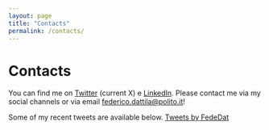 ```yaml
---
layout: page
title: "Contacts"
permalink: /contacts/
---
```

# Contacts

You can find me on [Twitter](https://twitter.com/FedeDat) (current X) e [LinkedIn](https://www.linkedin.com/in/federico-dattila/). 
Please contact me via my social channels or via email [federico.dattila@polito.it](mailto:federico.dattila@polito.it)!

Some of my recent tweets are available below.
<a class="twitter-timeline" href="https://twitter.com/FedeDat?ref_src=twsrc%5Etfw">Tweets by FedeDat</a> <script async src="https://platform.twitter.com/widgets.js" charset="utf-8"></script> 
